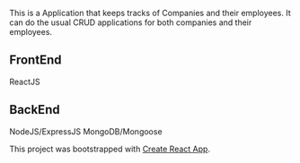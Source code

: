 This is a Application that keeps tracks of Companies and their employees. It can do the usual CRUD applications for both companies and their employees.

## FrontEnd
ReactJS

## BackEnd
NodeJS/ExpressJS
MongoDB/Mongoose

This project was bootstrapped with [Create React App](https://github.com/facebook/create-react-app).
